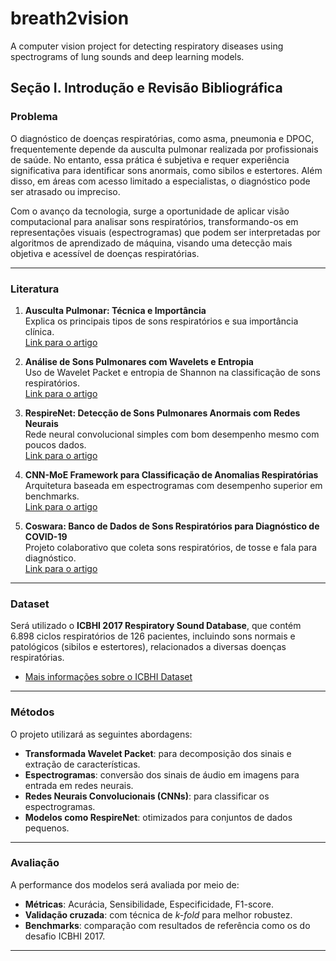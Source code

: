 # breath2vision
A computer vision project for detecting respiratory diseases using spectrograms of lung sounds and deep learning models.

## Seção I. Introdução e Revisão Bibliográfica

### Problema

O diagnóstico de doenças respiratórias, como asma, pneumonia e DPOC, frequentemente depende da ausculta pulmonar realizada por profissionais de saúde. No entanto, essa prática é subjetiva e requer experiência significativa para identificar sons anormais, como sibilos e estertores. Além disso, em áreas com acesso limitado a especialistas, o diagnóstico pode ser atrasado ou impreciso.

Com o avanço da tecnologia, surge a oportunidade de aplicar visão computacional para analisar sons respiratórios, transformando-os em representações visuais (espectrogramas) que podem ser interpretadas por algoritmos de aprendizado de máquina, visando uma detecção mais objetiva e acessível de doenças respiratórias.

---

### Literatura

1. **Ausculta Pulmonar: Técnica e Importância**  
   Explica os principais tipos de sons respiratórios e sua importância clínica.  
   [Link para o artigo](https://med.estrategia.com/portal/conteudos-gratis/procedimentos/resumo-de-ausculta-pulmonar-tecnica-sons-e-muito-mais/)

2. **Análise de Sons Pulmonares com Wavelets e Entropia**  
   Uso de Wavelet Packet e entropia de Shannon na classificação de sons respiratórios.  
   [Link para o artigo](https://canal6.com.br/cbeb/2014/artigos/cbeb2014_submission_052.pdf)

3. **RespireNet: Detecção de Sons Pulmonares Anormais com Redes Neurais**  
   Rede neural convolucional simples com bom desempenho mesmo com poucos dados.  
   [Link para o artigo](https://arxiv.org/abs/2011.00196)

4. **CNN-MoE Framework para Classificação de Anomalias Respiratórias**  
   Arquitetura baseada em espectrogramas com desempenho superior em benchmarks.  
   [Link para o artigo](https://arxiv.org/abs/2004.04072?)

5. **Coswara: Banco de Dados de Sons Respiratórios para Diagnóstico de COVID-19**  
   Projeto colaborativo que coleta sons respiratórios, de tosse e fala para diagnóstico.  
   [Link para o artigo](https://arxiv.org/abs/2005.10548?)

---

### Dataset

Será utilizado o **ICBHI 2017 Respiratory Sound Database**, que contém 6.898 ciclos respiratórios de 126 pacientes, incluindo sons normais e patológicos (sibilos e estertores), relacionados a diversas doenças respiratórias.

- [Mais informações sobre o ICBHI Dataset](https://www.researchgate.net/figure/ICBHI-respiratory-database-comprised-of-LS-from-various-pulmonary-pathologies_fig4_345978905?)

---

### Métodos

O projeto utilizará as seguintes abordagens:

- **Transformada Wavelet Packet**: para decomposição dos sinais e extração de características.
- **Espectrogramas**: conversão dos sinais de áudio em imagens para entrada em redes neurais.
- **Redes Neurais Convolucionais (CNNs)**: para classificar os espectrogramas.
- **Modelos como RespireNet**: otimizados para conjuntos de dados pequenos.

---

### Avaliação

A performance dos modelos será avaliada por meio de:

- **Métricas**: Acurácia, Sensibilidade, Especificidade, F1-score.
- **Validação cruzada**: com técnica de *k-fold* para melhor robustez.
- **Benchmarks**: comparação com resultados de referência como os do desafio ICBHI 2017.

---
